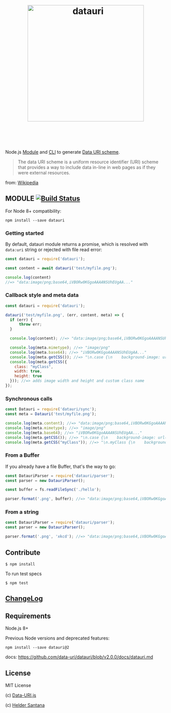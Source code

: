 <h1 align="center">
  <br>
  <img width="365" src="https://cdn.rawgit.com/data-uri/datauri/master/media/datauri.svg" alt="datauri">
  <br>
  <br>
  <br>
</h1>

Node.js [Module](#module) and [CLI](http://npm.im/datauri-cli) to generate [Data URI scheme](http://en.wikipedia.org/wiki/Data_URI_scheme).

>  The data URI scheme is a uniform resource identifier (URI) scheme that provides a way to include data in-line in web pages as if they were external resources.

from: [Wikipedia](http://en.wikipedia.org/wiki/Data_URI_scheme)

MODULE [![Build Status](https://travis-ci.org/data-uri/datauri.svg?branch=master)](http://travis-ci.org/data-uri/datauri)
-------
For Node 8+ compatibility:

`npm install --save datauri`

### Getting started
By default, datauri module returns a promise, which is resolved with `data:uri` string or rejected with file read error:

```js
const datauri = require('datauri');

const content = await datauri('test/myfile.png');

console.log(content)
//=> "data:image/png;base64,iVBORw0KGgoAAAANSUhEUgAA..."
```

### Callback style and meta data
```js
const datauri = require('datauri');

datauri('test/myfile.png', (err, content, meta) => {
  if (err) {
      throw err;
  }

  console.log(content); //=> "data:image/png;base64,iVBORw0KGgoAAAANSUhEUgAA..."

  console.log(meta.mimetype); //=> "image/png"
  console.log(meta.base64); //=> "iVBORw0KGgoAAAANSUhEUgAA..."
  console.log(meta.getCSS()); //=> "\n.case {\n    background-image: url('data:image/png;base64,iVBORw..."
  console.log(meta.getCSS({
    class: "myClass",
    width: true,
    height: true
  })); //=> adds image width and height and custom class name
});
```

### Synchronous calls

```js
const Datauri = require('datauri/sync');
const meta = Datauri('test/myfile.png');

console.log(meta.content); //=> "data:image/png;base64,iVBORw0KGgoAAAANSUhEUgAA..."
console.log(meta.mimetype); //=> "image/png"
console.log(meta.base64); //=> "iVBORw0KGgoAAAANSUhEUgAA..."
console.log(meta.getCSS()); //=> "\n.case {\n    background-image: url('data:image/png;base64,iVBORw..."
console.log(meta.getCSS("myClass")); //=> "\n.myClass {\n    background-image: url('data:image/png;base64,iVBORw..."
```

### From a Buffer
If you already have a file Buffer, that's the way to go:

```js
const DatauriParser = require('datauri/parser');
const parser = new DatauriParser();

const buffer = fs.readFileSync('./hello');

parser.format('.png', buffer); //=> "data:image/png;base64,iVBORw0KGgoAAAANSUhEUgAA..."
```

### From a string
```js
const DatauriParser = require('datauri/parser');
const parser = new DatauriParser();

parser.format('.png', 'xkcd'); //=> "data:image/png;base64,iVBORw0KGgoAAAANSUhEUgAA..."
```

Contribute
-------

```CLI
$ npm install
```

To run test specs

```CLI
$ npm test
```


## [ChangeLog](https://github.com/data-uri/datauri/releases)

## Requirements

Node.js 8+

Previous Node versions and deprecated features:

`npm install --save datauri@2`

docs: https://github.com/data-uri/datauri/blob/v2.0.0/docs/datauri.md

## License

MIT License

(c) [Data-URI.js](https://github.com/data-uri)

(c) [Helder Santana](https://heldr.com)
